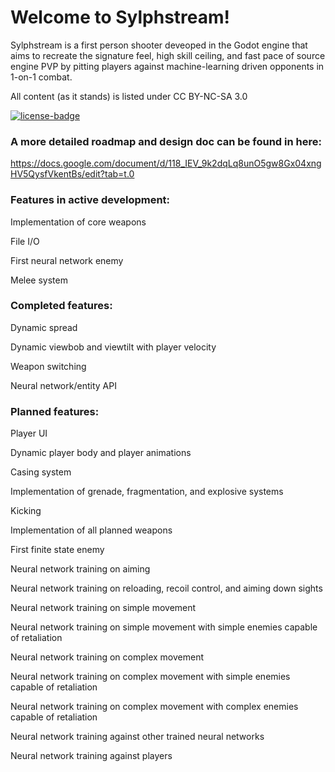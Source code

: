 # Welcome to Sylphstream!

Sylphstream is a first person shooter deveoped in the Godot engine that aims to recreate the signature feel, high skill ceiling, and fast pace of source engine PVP by
pitting players against machine-learning driven opponents in 1-on-1 combat.

All content (as it stands) is listed under CC BY-NC-SA 3.0

[![license-badge](https://shields.io/badge/license-CC--BY--NC--SA-lightgrey?style=for-the-badge)](https://creativecommons.org/licenses/by-nc-sa/3.0/)

### A more detailed roadmap and design doc can be found in here:

https://docs.google.com/document/d/118_IEV_9k2dqLq8unO5gw8Gx04xngHV5QysfVkentBs/edit?tab=t.0

### Features in active development:

Implementation of core weapons

File I/O

First neural network enemy

Melee system

### Completed features:

Dynamic spread

Dynamic viewbob and viewtilt with player velocity

Weapon switching

Neural network/entity API

### Planned features:

Player UI

Dynamic player body and player animations

Casing system

Implementation of grenade, fragmentation, and explosive systems

Kicking

Implementation of all planned weapons

First finite state enemy

Neural network training on aiming

Neural network training on reloading, recoil control, and aiming down sights

Neural network training on simple movement

Neural network training on simple movement with simple enemies capable of retaliation

Neural network training on complex movement

Neural network training on complex movement with simple enemies capable of retaliation

Neural network training on complex movement with complex enemies capable of retaliation

Neural network training against other trained neural networks

Neural network training against players
